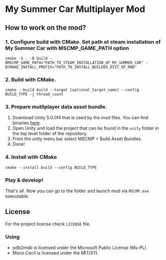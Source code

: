 # My Summer Car Multiplayer Mod 

## How to work on the mod?

### 1. Configure build with CMake. Set path ot steam installation of My Summer Car with MSCMP_GAME_PATH option
`cmake -S . -B build -DMSCMP_GAME_PATH="PATH_TO_STEAM_INSTALLATION_OF_MY_SUMMER_CAR" -DCMAKE_INSTALL_PREFIX="PATH_TO_INSTALL_BUILDED_DIST_OF_MOD"`

### 2. Build with CMake.
`cmake --build build --target [optional_target_name] --config BUILD_TYPE -j thread_count`

### 3. Prepare mutliplayer data asset bundle.

1. Download Unity 5.0.0f4 that is used by the mod files. You can find binaries [here](https://unity3d.com/get-unity/download/archive).
2. Open Unity and load the project that can be found in the `unity` folder in the top level folder of the repository.
3. From the unity menu bar select MSCMP > Build Asset Bundles.
4. Done!

### 4. Install with CMake
`cmake --install build --config BUILD_TYPE`

### Play & develop!

That's all. Now you can go to the folder and launch mod via `MSCMP.exe` executable.


## License

For the project license check `LICENSE` file.

### Using

* pdb2mdb is licensed under the Microsoft Public License (Ms-PL).
* Mono.Cecil is licensed under the MIT/X11.
